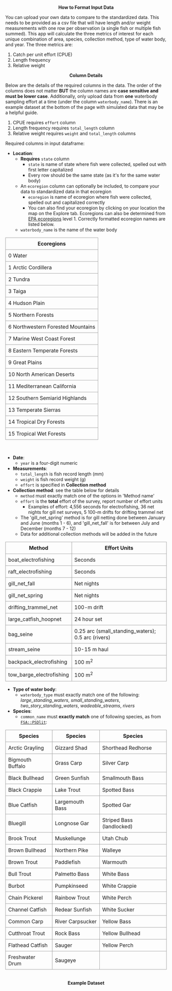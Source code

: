 <br>
  
<center><b>How to Format Input Data</b></center>

You can upload your own data to compare to the standardized data. This needs to be provided as a csv file that will have length and/or weight measurements with one row per observation (a single fish or multiple fish summed). This app will calculate the three metrics of interest for each unique combination of area, species, collection method, type of water body, and year. The three metrics are: 

1. Catch per unit effort (CPUE)
2. Length frequency
3. Relative weight

<center><b>Column Details</b></center>

Below are the details of the required columns in the data. The order of the columns does not matter <b>BUT</b> the column names are <b>case sensitive and must be lower case</b>. Additionally, only upload data from <b>one</b> waterbody sampling effort at a time (under the column `waterbody_name`). There is an example dataset at the bottom of the page with simulated data that may be a helpful guide.

1. CPUE requires `effort` column
2. Length frequency requires `total_length` column 
3. Relative weight requires `weight` and `total_length` columns

Required columns in input dataframe: 

- **Location**: 
  - **Requires** `state` column
    - `state` is name of state where fish were collected, spelled out with first letter capitalized
    - Every row should be the same state (as it's for the same water body)
  - An `ecoregion` column can optionally be included, to compare your data to standardized data in that ecoregion
    - `ecoregion` is name of ecoregion where fish were collected, spelled out and capitalized correctly
    - You can also find your ecoregion by clicking on your location the map on the Explore tab. Ecoregions can also be determined from [EPA ecoregions](https://www.epa.gov/eco-research/ecoregions-north-america) level 1.  Correctly formatted ecoregion names are listed below. 
  - `waterbody_name` is the name of the water body

<style>
.basic-styling td,
.basic-styling th {
  border: 1px solid #999;
  padding: 0.5rem;
}
</style>

<div class='ox-hugo-table basic-styling'>
<div></div>
<div class='table-caption'>
  <span class='table-number'></span>
</div>

| **Ecoregions**                    |
|-----------------------------------|
| 0 Water                           |
| 1 Arctic Cordillera               |
| 2 Tundra                          |
| 3 Taiga                           |
| 4 Hudson Plain                    |
| 5 Northern Forests                |
| 6 Northwestern Forested Mountains |
| 7 Marine West Coast Forest        |
| 8 Eastern Temperate Forests       |
| 9 Great Plains                    |
| 10 North American Deserts         |
| 11 Mediterranean California       |
| 12 Southern Semiarid Highlands    |
| 13 Temperate Sierras              |
| 14 Tropical Dry Forests           |
| 15 Tropical Wet Forests           |

<br>

- **Date**: 
  - `year` is a four-digit numeric
- **Measurements**: 
  - `total_length` is fish record length (mm)
  - `weight` is fish record weight (g)
  - `effort` is specified in **Collection method**
- **Collection method**: see the table below for details
  - `method` must exactly match one of the options in 'Method name'
  - `effort` is the **total** effort of the survey, report number of effort units
      - Examples of effort: 4,556 seconds for electrofishing, 36 net nights for gill net surveys, 5 100-m drifts for drifting trammel net
  - The 'gill_net_spring' method is for gill netting done between January and June (months 1 - 6), and 'gill_net_fall' is for between July and December (months 7 - 12)
  - Data for additional collection methods will be added in the future

<center>

<style>
.basic-styling td,
.basic-styling th {
  border: 1px solid #999;
  padding: 0.5rem;
}
</style>

<div class='ox-hugo-table basic-styling'>
<div></div>
<div class='table-caption'>
  <span class='table-number'></span>
</div>

| **Method**          | **Effort Units** |
|--------------------------|-----------------|
| boat_electrofishing      | Seconds         |
| raft_electrofishing      | Seconds         |
| gill_net_fall            | Net nights      |
| gill_net_spring          | Net nights      |
| drifting_trammel_net     | 100-m drift     |
| large_catfish_hoopnet    | 24 hour set     |
| bag_seine                | 0.25 arc (small_standing_waters); 0.5 arc (rivers) |
| stream_seine             | 10-15 m haul    |
| backpack_electrofishing  | 100 m<sup>2</sup>            |
| tow_barge_electrofishing | 100 m<sup>2</sup>            |

</div>

</center>

- **Type of water body**:
  - `waterbody_type` must exactly match one of the following: *large_standing_waters*, *small_standing_waters*, *two_story_standing_waters*, *wadeable_streams*, *rivers*
- **Species**:
  - `common_name` must **exactly match** one of following species, as from [`FSA::PSDlit`](https://fishr-core-team.github.io/FSA/):

<center>

<style>
.basic-styling td,
.basic-styling th {
  border: 1px solid #999;
  padding: 0.5rem;
}
</style>

<div class='ox-hugo-table basic-styling'>
<div></div>
<div class='table-caption'>
  <span class='table-number'></span>
</div>

| **Species**        | **Species**      | **Species**               |
|--------------------|------------------|---------------------------|
| Arctic Grayling    | Gizzard Shad     | Shorthead Redhorse        |
| Bigmouth Buffalo   | Grass Carp       | Silver Carp               |
| Black Bullhead     | Green Sunfish    | Smallmouth Bass           |
| Black Crappie      | Lake Trout       | Spotted Bass              |
| Blue Catfish       | Largemouth Bass  | Spotted Gar               |
| Bluegill           | Longnose Gar     | Striped Bass (landlocked) |
| Brook Trout        | Muskellunge      | Utah Chub                 |
| Brown Bullhead     | Northern Pike    | Walleye                   |
| Brown Trout        | Paddlefish       | Warmouth                  |
| Bull Trout         | Palmetto Bass    | White Bass                |
| Burbot             | Pumpkinseed      | White Crappie             |
| Chain Pickerel     | Rainbow Trout    | White Perch               |
| Channel Catfish    | Redear Sunfish   | White Sucker              |
| Common Carp        | River Carpsucker | Yellow Bass               |
| Cutthroat Trout    | Rock Bass        | Yellow Bullhead           |
| Flathead Catfish   | Sauger           | Yellow Perch              |
| Freshwater Drum    | Saugeye          |                           |

</div>

</center>  

<br>

<center><b>Example Dataset</b></center>

<br>  